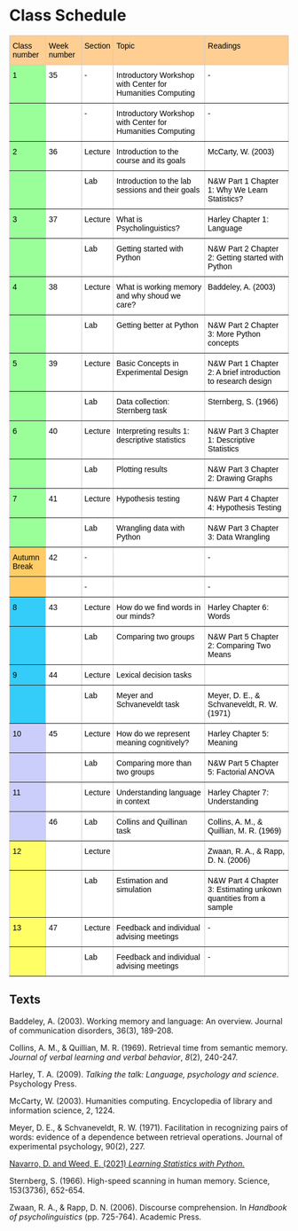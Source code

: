 # Class Schedule

<style type="text/css">
.tg  {border-collapse:collapse;border-color:#ccc;border-spacing:0;}
.tg td{background-color:#fff;border-color:#ccc;border-style:solid;border-width:1px;color:#333;
  font-family:Arial, sans-serif;font-size:14px;overflow:hidden;padding:10px 5px;word-break:normal;}
.tg th{background-color:#f0f0f0;border-color:#ccc;border-style:solid;border-width:1px;color:#333;
  font-family:Arial, sans-serif;font-size:14px;font-weight:normal;overflow:hidden;padding:10px 5px;word-break:normal;}
.tg .tg-31ua{background-color:#ffcc67;border-color:inherit;text-align:left;vertical-align:top}
.tg .tg-kusv{background-color:#fffe65;border-color:inherit;text-align:left;vertical-align:top}
.tg .tg-7od5{background-color:#9aff99;border-color:inherit;text-align:left;vertical-align:top}
.tg .tg-pidv{background-color:#ffce93;border-color:inherit;text-align:left;vertical-align:top}
.tg .tg-0pky{border-color:inherit;text-align:left;vertical-align:top}
.tg .tg-c6of{background-color:#ffffff;border-color:inherit;text-align:left;vertical-align:top}
.tg .tg-i1q2{background-color:#34cdf9;border-color:inherit;text-align:left;vertical-align:top}
.tg .tg-61xu{background-color:#cbcefb;border-color:inherit;text-align:left;vertical-align:top}
</style>
<table class="tg">
<thead>
  <tr>
    <th class="tg-pidv"><span style="font-weight:400;font-style:normal;text-decoration:none;color:black">Class number</span></th>
    <th class="tg-pidv"><span style="font-weight:400;font-style:normal;text-decoration:none;color:black">Week number</span></th>
    <th class="tg-pidv"><span style="font-weight:400;font-style:normal;text-decoration:none;color:black">Section</span></th>
    <th class="tg-pidv"><span style="font-weight:400;font-style:normal;text-decoration:none;color:black">Topic</span></th>
    <th class="tg-pidv"><span style="font-weight:400;font-style:normal;text-decoration:none;color:black">Readings</span></th>
  </tr>
</thead>
<tbody>
  <tr>
    <td class="tg-7od5"><span style="font-weight:400;font-style:normal;text-decoration:none;color:black">1</span></td>
    <td class="tg-0pky"><span style="font-weight:400;font-style:normal;text-decoration:none;color:black">35</span></td>
    <td class="tg-0pky"><span style="font-weight:400;font-style:normal;text-decoration:none;color:black">-</span></td>
    <td class="tg-0pky"><span style="font-weight:400;font-style:normal;text-decoration:none;color:black">Introductory Workshop with Center for Humanities Computing</span></td>
    <td class="tg-0pky"><span style="font-weight:400;font-style:normal;text-decoration:none;color:black">-</span></td>
  </tr>
  <tr>
    <td class="tg-7od5"></td>
    <td class="tg-0pky"></td>
    <td class="tg-0pky"><span style="font-weight:400;font-style:normal;text-decoration:none;color:black">-</span></td>
    <td class="tg-0pky"><span style="font-weight:400;font-style:normal;text-decoration:none;color:black">Introductory Workshop with Center for Humanities Computing</span></td>
    <td class="tg-0pky"><span style="font-weight:400;font-style:normal;text-decoration:none;color:black">-</span></td>
  </tr>
  <tr>
    <td class="tg-7od5"><span style="font-weight:400;font-style:normal;text-decoration:none;color:black">2</span></td>
    <td class="tg-0pky"><span style="font-weight:400;font-style:normal;text-decoration:none;color:black">36</span></td>
    <td class="tg-0pky"><span style="font-weight:400;font-style:normal;text-decoration:none;color:black">Lecture</span></td>
    <td class="tg-0pky"><span style="font-weight:400;font-style:normal;text-decoration:none;color:black">Introduction to the course and its goals</span></td>
    <td class="tg-0pky"><span style="font-weight:400;font-style:normal;text-decoration:none;color:black">McCarty, W. (2003)</span></td>
  </tr>
  <tr>
    <td class="tg-7od5"></td>
    <td class="tg-0pky"></td>
    <td class="tg-0pky"><span style="font-weight:400;font-style:normal;text-decoration:none;color:black">Lab</span></td>
    <td class="tg-0pky"><span style="font-weight:400;font-style:normal;text-decoration:none;color:black">Introduction to the lab sessions and their goals</span></td>
    <td class="tg-0pky"><span style="font-weight:400;font-style:normal;text-decoration:none;color:black">N&amp;W Part 1 Chapter 1: Why We Learn Statistics?</span></td>
  </tr>
  <tr>
    <td class="tg-7od5"><span style="font-weight:400;font-style:normal;text-decoration:none;color:black">3</span></td>
    <td class="tg-0pky"><span style="font-weight:400;font-style:normal;text-decoration:none;color:black">37</span></td>
    <td class="tg-0pky"><span style="font-weight:400;font-style:normal;text-decoration:none;color:black">Lecture</span></td>
    <td class="tg-0pky"><span style="font-weight:400;font-style:normal;text-decoration:none;color:black">What is Psycholinguistics?</span></td>
    <td class="tg-0pky"><span style="font-weight:400;font-style:normal;text-decoration:none;color:black">Harley Chapter 1: Language</span></td>
  </tr>
  <tr>
    <td class="tg-7od5"></td>
    <td class="tg-0pky"></td>
    <td class="tg-0pky"><span style="font-weight:400;font-style:normal;text-decoration:none;color:black">Lab</span></td>
    <td class="tg-0pky"><span style="font-weight:400;font-style:normal;text-decoration:none;color:black">Getting started with Python</span></td>
    <td class="tg-0pky"><span style="font-weight:400;font-style:normal;text-decoration:none;color:black">N&amp;W Part 2 Chapter 2: Getting started with Python</span></td>
  </tr>
  <tr>
    <td class="tg-7od5"><span style="font-weight:400;font-style:normal;text-decoration:none;color:black">4</span></td>
    <td class="tg-0pky"><span style="font-weight:400;font-style:normal;text-decoration:none;color:black">38</span></td>
    <td class="tg-0pky"><span style="font-weight:400;font-style:normal;text-decoration:none;color:black">Lecture</span></td>
    <td class="tg-0pky"><span style="font-weight:400;font-style:normal;text-decoration:none;color:black">What is working memory and why shoud we care?</span></td>
    <td class="tg-0pky"><span style="font-weight:400;font-style:normal;text-decoration:none;color:black">Baddeley, A. (2003)</span></td>
  </tr>
  <tr>
    <td class="tg-7od5"></td>
    <td class="tg-0pky"></td>
    <td class="tg-0pky"><span style="font-weight:400;font-style:normal;text-decoration:none;color:black">Lab</span></td>
    <td class="tg-0pky"><span style="font-weight:400;font-style:normal;text-decoration:none;color:black">Getting better at Python</span></td>
    <td class="tg-0pky"><span style="font-weight:400;font-style:normal;text-decoration:none;color:black">N&amp;W Part 2 Chapter 3: More Python concepts</span></td>
  </tr>
  <tr>
    <td class="tg-7od5"><span style="font-weight:400;font-style:normal;text-decoration:none;color:black">5</span></td>
    <td class="tg-0pky"><span style="font-weight:400;font-style:normal;text-decoration:none;color:black">39</span></td>
    <td class="tg-0pky"><span style="font-weight:400;font-style:normal;text-decoration:none;color:black">Lecture</span></td>
    <td class="tg-0pky"><span style="font-weight:400;font-style:normal;text-decoration:none;color:black">Basic Concepts in Experimental Design</span></td>
    <td class="tg-0pky"><span style="font-weight:400;font-style:normal;text-decoration:none;color:black">N&amp;W Part 1 Chapter 2: A brief introduction to research design</span></td>
  </tr>
  <tr>
    <td class="tg-7od5"></td>
    <td class="tg-0pky"></td>
    <td class="tg-0pky"><span style="font-weight:400;font-style:normal;text-decoration:none;color:black">Lab</span></td>
    <td class="tg-0pky"><span style="font-weight:400;font-style:normal;text-decoration:none;color:black">Data collection: Sternberg task</span></td>
    <td class="tg-0pky"><span style="font-weight:400;font-style:normal;text-decoration:none;color:black">Sternberg, S. (1966)</span></td>
  </tr>
  <tr>
    <td class="tg-7od5"><span style="font-weight:400;font-style:normal;text-decoration:none;color:black">6</span></td>
    <td class="tg-0pky"><span style="font-weight:400;font-style:normal;text-decoration:none;color:black">40</span></td>
    <td class="tg-0pky"><span style="font-weight:400;font-style:normal;text-decoration:none;color:black">Lecture</span></td>
    <td class="tg-0pky"><span style="font-weight:400;font-style:normal;text-decoration:none;color:black">Interpreting results 1: descriptive statistics</span></td>
    <td class="tg-0pky"><span style="font-weight:400;font-style:normal;text-decoration:none;color:black">N&amp;W Part 3 Chapter 1: Descriptive Statistics</span></td>
  </tr>
  <tr>
    <td class="tg-7od5"></td>
    <td class="tg-0pky"></td>
    <td class="tg-0pky"><span style="font-weight:400;font-style:normal;text-decoration:none;color:black">Lab</span></td>
    <td class="tg-0pky"><span style="font-weight:400;font-style:normal;text-decoration:none;color:black">Plotting results</span></td>
    <td class="tg-0pky"><span style="font-weight:400;font-style:normal;text-decoration:none;color:black">N&amp;W Part 3 Chapter 2: Drawing Graphs</span></td>
  </tr>
  <tr>
    <td class="tg-7od5"><span style="font-weight:400;font-style:normal;text-decoration:none;color:black">7</span></td>
    <td class="tg-0pky"><span style="font-weight:400;font-style:normal;text-decoration:none;color:black">41</span></td>
    <td class="tg-0pky"><span style="font-weight:400;font-style:normal;text-decoration:none;color:black">Lecture</span></td>
    <td class="tg-0pky"><span style="font-weight:400;font-style:normal;text-decoration:none;color:black">Hypothesis testing</span></td>
    <td class="tg-0pky"><span style="font-weight:400;font-style:normal;text-decoration:none;color:black">N&amp;W Part 4 Chapter 4: Hypothesis Testing</span></td>
  </tr>
  <tr>
    <td class="tg-7od5"></td>
    <td class="tg-0pky"></td>
    <td class="tg-0pky"><span style="font-weight:400;font-style:normal;text-decoration:none;color:black">Lab</span></td>
    <td class="tg-0pky"><span style="font-weight:400;font-style:normal;text-decoration:none;color:black">Wrangling data with Python</span></td>
    <td class="tg-0pky"><span style="font-weight:400;font-style:normal;text-decoration:none;color:black">N&amp;W Part 3 Chapter 3: Data Wrangling</span></td>
  </tr>
  <tr>
    <td class="tg-31ua"><span style="font-weight:400;font-style:normal;text-decoration:none;color:black">Autumn Break</span></td>
    <td class="tg-c6of"><span style="font-weight:400;font-style:normal;text-decoration:none;color:black">42</span></td>
    <td class="tg-c6of"><span style="font-weight:400;font-style:normal;text-decoration:none;color:black">-</span></td>
    <td class="tg-c6of"></td>
    <td class="tg-c6of"><span style="font-weight:400;font-style:normal;text-decoration:none;color:black">-</span></td>
  </tr>
  <tr>
    <td class="tg-31ua"></td>
    <td class="tg-c6of"></td>
    <td class="tg-c6of"><span style="font-weight:400;font-style:normal;text-decoration:none;color:black">-</span></td>
    <td class="tg-c6of"></td>
    <td class="tg-c6of"><span style="font-weight:400;font-style:normal;text-decoration:none;color:black">-</span></td>
  </tr>
  <tr>
    <td class="tg-i1q2"><span style="font-weight:400;font-style:normal;text-decoration:none;color:black">8</span></td>
    <td class="tg-0pky"><span style="font-weight:400;font-style:normal;text-decoration:none;color:black">43</span></td>
    <td class="tg-0pky"><span style="font-weight:400;font-style:normal;text-decoration:none;color:black">Lecture</span></td>
    <td class="tg-0pky"><span style="font-weight:400;font-style:normal;text-decoration:none;color:black">How do we find words in our minds?</span></td>
    <td class="tg-0pky"><span style="font-weight:400;font-style:normal;text-decoration:none;color:black">Harley Chapter 6: Words</span></td>
  </tr>
  <tr>
    <td class="tg-i1q2"></td>
    <td class="tg-0pky"></td>
    <td class="tg-0pky"><span style="font-weight:400;font-style:normal;text-decoration:none;color:black">Lab</span></td>
    <td class="tg-0pky"><span style="font-weight:400;font-style:normal;text-decoration:none;color:black">Comparing two groups</span></td>
    <td class="tg-0pky"><span style="font-weight:400;font-style:normal;text-decoration:none;color:black">N&amp;W Part 5 Chapter 2: Comparing Two Means</span></td>
  </tr>
  <tr>
    <td class="tg-i1q2"><span style="font-weight:400;font-style:normal;text-decoration:none;color:black">9</span></td>
    <td class="tg-0pky"><span style="font-weight:400;font-style:normal;text-decoration:none;color:black">44</span></td>
    <td class="tg-0pky"><span style="font-weight:400;font-style:normal;text-decoration:none;color:black">Lecture</span></td>
    <td class="tg-0pky"><span style="font-weight:400;font-style:normal;text-decoration:none;color:black">Lexical decision tasks</span></td>
    <td class="tg-0pky"></td>
  </tr>
  <tr>
    <td class="tg-i1q2"></td>
    <td class="tg-0pky"></td>
    <td class="tg-0pky"><span style="font-weight:400;font-style:normal;text-decoration:none;color:black">Lab</span></td>
    <td class="tg-0pky"><span style="font-weight:400;font-style:normal;text-decoration:none;color:black">Meyer and Schvaneveldt task</span></td>
    <td class="tg-0pky"><span style="font-weight:400;font-style:normal;text-decoration:none;color:black">Meyer, D. E., &amp; Schvaneveldt, R. W. (1971)</span></td>
  </tr>
  <tr>
    <td class="tg-61xu"><span style="font-weight:400;font-style:normal;text-decoration:none;color:black">10</span></td>
    <td class="tg-0pky"><span style="font-weight:400;font-style:normal;text-decoration:none;color:black">45</span></td>
    <td class="tg-0pky"><span style="font-weight:400;font-style:normal;text-decoration:none;color:black">Lecture</span></td>
    <td class="tg-0pky"><span style="font-weight:400;font-style:normal;text-decoration:none;color:black">How do we represent meaning cognitively?</span></td>
    <td class="tg-0pky"><span style="font-weight:400;font-style:normal;text-decoration:none;color:black">Harley Chapter 5: Meaning</span></td>
  </tr>
  <tr>
    <td class="tg-61xu"></td>
    <td class="tg-0pky"></td>
    <td class="tg-0pky"><span style="font-weight:400;font-style:normal;text-decoration:none;color:black">Lab</span></td>
    <td class="tg-0pky"><span style="font-weight:400;font-style:normal;text-decoration:none;color:black">Comparing more than two groups</span></td>
    <td class="tg-0pky"><span style="font-weight:400;font-style:normal;text-decoration:none;color:black">N&amp;W Part 5 Chapter 5: Factorial ANOVA</span></td>
  </tr>
  <tr>
    <td class="tg-61xu"><span style="font-weight:400;font-style:normal;text-decoration:none;color:black">11</span></td>
    <td class="tg-0pky"></td>
    <td class="tg-0pky"><span style="font-weight:400;font-style:normal;text-decoration:none;color:black">Lecture</span></td>
    <td class="tg-0pky"><span style="font-weight:400;font-style:normal;text-decoration:none;color:black">Understanding language in context</span></td>
    <td class="tg-0pky"><span style="font-weight:400;font-style:normal;text-decoration:none;color:black">Harley Chapter 7: Understanding</span></td>
  </tr>
  <tr>
    <td class="tg-61xu"></td>
    <td class="tg-0pky"><span style="font-weight:400;font-style:normal;text-decoration:none;color:black">46</span></td>
    <td class="tg-0pky"><span style="font-weight:400;font-style:normal;text-decoration:none;color:black">Lab</span></td>
    <td class="tg-0pky"><span style="font-weight:400;font-style:normal;text-decoration:none;color:black">Collins and Quillinan task</span></td>
    <td class="tg-0pky"><span style="font-weight:400;font-style:normal;text-decoration:none;color:black">Collins, A. M., &amp; Quillian, M. R. (1969)</span></td>
  </tr>
  <tr>
    <td class="tg-kusv"><span style="font-weight:400;font-style:normal;text-decoration:none;color:black">12</span></td>
    <td class="tg-0pky"></td>
    <td class="tg-0pky"><span style="font-weight:400;font-style:normal;text-decoration:none;color:black">Lecture</span></td>
    <td class="tg-0pky"></td>
    <td class="tg-0pky"><span style="font-weight:400;font-style:normal;text-decoration:none;color:black">Zwaan, R. A., &amp; Rapp, D. N. (2006)</span></td>
  </tr>
  <tr>
    <td class="tg-kusv"></td>
    <td class="tg-0pky"></td>
    <td class="tg-0pky"><span style="font-weight:400;font-style:normal;text-decoration:none;color:black">Lab</span></td>
    <td class="tg-0pky"><span style="font-weight:400;font-style:normal;text-decoration:none;color:black">Estimation and simulation</span></td>
    <td class="tg-0pky"><span style="font-weight:400;font-style:normal;text-decoration:none;color:black">N&amp;W Part 4 Chapter 3: Estimating unkown quantities from a sample</span></td>
  </tr>
  <tr>
    <td class="tg-kusv"><span style="font-weight:400;font-style:normal;text-decoration:none;color:black">13</span></td>
    <td class="tg-0pky"><span style="font-weight:400;font-style:normal;text-decoration:none;color:black">47</span></td>
    <td class="tg-0pky"><span style="font-weight:400;font-style:normal;text-decoration:none;color:black">Lecture</span></td>
    <td class="tg-0pky"><span style="font-weight:400;font-style:normal;text-decoration:none;color:black">Feedback and individual advising meetings</span></td>
    <td class="tg-0pky"><span style="font-weight:400;font-style:normal;text-decoration:none;color:black">-</span></td>
  </tr>
  <tr>
    <td class="tg-kusv"></td>
    <td class="tg-0pky"></td>
    <td class="tg-0pky"><span style="font-weight:400;font-style:normal;text-decoration:none;color:black">Lab</span></td>
    <td class="tg-0pky"><span style="font-weight:400;font-style:normal;text-decoration:none;color:black">Feedback and individual advising meetings</span></td>
    <td class="tg-0pky"><span style="font-weight:400;font-style:normal;text-decoration:none;color:black">-</span></td>
  </tr>
</tbody>
</table>


## Texts


Baddeley, A. (2003). Working memory and language: An overview. Journal of communication disorders, 36(3), 189-208.

Collins, A. M., & Quillian, M. R. (1969). Retrieval time from semantic memory. _Journal of verbal learning and verbal behavior_, _8_(2), 240-247.

Harley, T. A. (2009). _Talking the talk: Language, psychology and science._ Psychology Press.

McCarty, W. (2003). Humanities computing. Encyclopedia of library and information science, 2, 1224.

Meyer, D. E., & Schvaneveldt, R. W. (1971). Facilitation in recognizing pairs of words: evidence of a dependence between retrieval operations. Journal of experimental psychology, 90(2), 227.

[Navarro, D. and Weed, E. (2021) _Learning Statistics with Python._](https://ethanweed.github.io/pythonbook/landingpage.html)

Sternberg, S. (1966). High-speed scanning in human memory. Science, 153(3736), 652-654.

Zwaan, R. A., & Rapp, D. N. (2006). Discourse comprehension. In _Handbook of psycholinguistics_ (pp. 725-764). Academic Press.